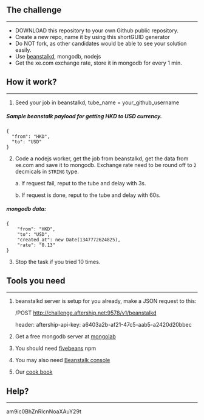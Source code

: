 ## The challenge
---

* DOWNLOAD this repository to your own Github public repository.
* Create a new repo, name it by using this shortGUID generator
* Do NOT fork, as other candidates would be able to see your solution easily.
* Use [beanstalkd](http://kr.github.io/beanstalkd/), mongodb, nodejs
* Get the xe.com exchange rate, store it in mongodb for every 1 min.


## How it work?
---
1. Seed your job in beanstalkd, tube_name = your_github_username

##### Sample beanstalk payload for getting HKD to USD currency.
```
{
  "from": "HKD",
  "to": "USD"
}
```

2. Code a nodejs worker, get the job from beanstalkd, get the data from xe.com and save it to mongodb. Exchange rate need to be round off to `2` decmicals in `STRING` type.
	
	a. If request fail, reput to the tube and delay with 3s.

	b. If request is done, reput to the tube and delay with 60s.

##### mongodb data:
```
{
	"from": "HKD",
	"to": "USD",
	"created_at": new Date(1347772624825),
	"rate": "0.13"
}

```

3. Stop the task if you tried 10 times.

## Tools you need
---
1. beanstalkd server is setup for you already, make a JSON request to this:

	/POST http://challenge.aftership.net:9578/v1/beanstalkd
	
	header: aftership-api-key: a6403a2b-af21-47c5-aab5-a2420d20bbec

2. Get a free mongodb server at [mongolab](https://mongolab.com/welcome/)

3. You should need [fivebeans](https://github.com/ceejbot/fivebeans) npm

4. You may also need [Beanstalk console](https://github.com/ptrofimov/beanstalk_console)

5. Our [cook book](https://github.com/AfterShip/coding-guideline-javascript)


## Help?
---
am9ic0BhZnRlcnNoaXAuY29t
